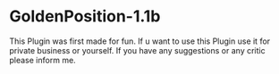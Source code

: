 # GoldenPosition-1.1b

This Plugin was first made for fun. If u want to use this Plugin use it for private business
or yourself. If you have any suggestions or any critic please inform me.
